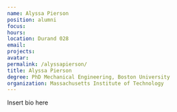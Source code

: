 ```yaml
---
name: Alyssa Pierson
position: alumni
focus:
hours:
location: Durand 028
email:
projects:
avatar: 
permalink: /alyssapierson/
title: Alyssa Pierson
degree: PhD Mechanical Engineering, Boston University
organization: Massachusetts Institute of Technology
---
```


Insert bio here